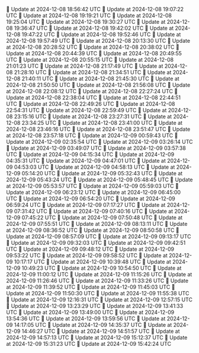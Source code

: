 🔄 Update at 2024-12-08 18:56:42 UTC
🔄 Update at 2024-12-08 19:07:22 UTC
🔄 Update at 2024-12-08 19:19:21 UTC
🔄 Update at 2024-12-08 19:25:04 UTC
🔄 Update at 2024-12-08 19:30:27 UTC
🔄 Update at 2024-12-08 19:36:47 UTC
🔄 Update at 2024-12-08 19:42:02 UTC
🔄 Update at 2024-12-08 19:47:22 UTC
🔄 Update at 2024-12-08 19:52:46 UTC
🔄 Update at 2024-12-08 19:57:49 UTC
🔄 Update at 2024-12-08 20:13:30 UTC
🔄 Update at 2024-12-08 20:28:52 UTC
🔄 Update at 2024-12-08 20:38:02 UTC
🔄 Update at 2024-12-08 20:44:39 UTC
🔄 Update at 2024-12-08 20:49:55 UTC
🔄 Update at 2024-12-08 20:55:15 UTC
🔄 Update at 2024-12-08 21:01:23 UTC
🔄 Update at 2024-12-08 21:17:49 UTC
🔄 Update at 2024-12-08 21:28:10 UTC
🔄 Update at 2024-12-08 21:34:51 UTC
🔄 Update at 2024-12-08 21:40:11 UTC
🔄 Update at 2024-12-08 21:45:30 UTC
🔄 Update at 2024-12-08 21:50:50 UTC
🔄 Update at 2024-12-08 21:56:08 UTC
🔄 Update at 2024-12-08 22:08:12 UTC
🔄 Update at 2024-12-08 22:27:24 UTC
🔄 Update at 2024-12-08 22:38:04 UTC
🔄 Update at 2024-12-08 22:44:51 UTC
🔄 Update at 2024-12-08 22:49:26 UTC
🔄 Update at 2024-12-08 22:54:31 UTC
🔄 Update at 2024-12-08 22:59:49 UTC
🔄 Update at 2024-12-08 23:15:16 UTC
🔄 Update at 2024-12-08 23:27:31 UTC
🔄 Update at 2024-12-08 23:34:25 UTC
🔄 Update at 2024-12-08 23:41:00 UTC
🔄 Update at 2024-12-08 23:46:16 UTC
🔄 Update at 2024-12-08 23:51:47 UTC
🔄 Update at 2024-12-08 23:57:18 UTC
🔄 Update at 2024-12-09 00:59:43 UTC
🔄 Update at 2024-12-09 02:35:54 UTC
🔄 Update at 2024-12-09 03:26:14 UTC
🔄 Update at 2024-12-09 03:49:07 UTC
🔄 Update at 2024-12-09 03:57:38 UTC
🔄 Update at 2024-12-09 04:15:34 UTC
🔄 Update at 2024-12-09 04:35:31 UTC
🔄 Update at 2024-12-09 04:47:01 UTC
🔄 Update at 2024-12-09 04:53:03 UTC
🔄 Update at 2024-12-09 04:58:13 UTC
🔄 Update at 2024-12-09 05:14:20 UTC
🔄 Update at 2024-12-09 05:32:43 UTC
🔄 Update at 2024-12-09 05:43:24 UTC
🔄 Update at 2024-12-09 05:48:45 UTC
🔄 Update at 2024-12-09 05:53:57 UTC
🔄 Update at 2024-12-09 05:59:03 UTC
🔄 Update at 2024-12-09 06:23:12 UTC
🔄 Update at 2024-12-09 06:45:00 UTC
🔄 Update at 2024-12-09 06:54:20 UTC
🔄 Update at 2024-12-09 06:59:24 UTC
🔄 Update at 2024-12-09 07:17:27 UTC
🔄 Update at 2024-12-09 07:31:42 UTC
🔄 Update at 2024-12-09 07:40:16 UTC
🔄 Update at 2024-12-09 07:45:22 UTC
🔄 Update at 2024-12-09 07:50:48 UTC
🔄 Update at 2024-12-09 07:55:51 UTC
🔄 Update at 2024-12-09 08:13:11 UTC
🔄 Update at 2024-12-09 08:36:52 UTC
🔄 Update at 2024-12-09 08:50:58 UTC
🔄 Update at 2024-12-09 08:57:09 UTC
🔄 Update at 2024-12-09 09:13:17 UTC
🔄 Update at 2024-12-09 09:32:03 UTC
🔄 Update at 2024-12-09 09:42:51 UTC
🔄 Update at 2024-12-09 09:48:12 UTC
🔄 Update at 2024-12-09 09:53:22 UTC
🔄 Update at 2024-12-09 09:58:52 UTC
🔄 Update at 2024-12-09 10:17:17 UTC
🔄 Update at 2024-12-09 10:39:48 UTC
🔄 Update at 2024-12-09 10:49:23 UTC
🔄 Update at 2024-12-09 10:54:50 UTC
🔄 Update at 2024-12-09 11:00:12 UTC
🔄 Update at 2024-12-09 11:15:26 UTC
🔄 Update at 2024-12-09 11:26:46 UTC
🔄 Update at 2024-12-09 11:33:26 UTC
🔄 Update at 2024-12-09 11:39:52 UTC
🔄 Update at 2024-12-09 11:45:03 UTC
🔄 Update at 2024-12-09 11:50:30 UTC
🔄 Update at 2024-12-09 11:55:38 UTC
🔄 Update at 2024-12-09 12:16:31 UTC
🔄 Update at 2024-12-09 12:57:15 UTC
🔄 Update at 2024-12-09 13:23:29 UTC
🔄 Update at 2024-12-09 13:41:33 UTC
🔄 Update at 2024-12-09 13:49:00 UTC
🔄 Update at 2024-12-09 13:54:36 UTC
🔄 Update at 2024-12-09 13:59:56 UTC
🔄 Update at 2024-12-09 14:17:05 UTC
🔄 Update at 2024-12-09 14:35:37 UTC
🔄 Update at 2024-12-09 14:46:27 UTC
🔄 Update at 2024-12-09 14:51:57 UTC
🔄 Update at 2024-12-09 14:57:13 UTC
🔄 Update at 2024-12-09 15:12:37 UTC
🔄 Update at 2024-12-09 15:31:23 UTC
🔄 Update at 2024-12-09 15:42:24 UTC
